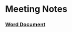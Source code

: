 # Meeting Notes

### [Word Document](https://mailuc-my.sharepoint.com/:w:/g/personal/pradhask_mail_uc_edu/EWDbeArKRXBBpNzCiptllbEBN2Rg_P4sMqta7EteIj7E-g?e=eSMa0i)
